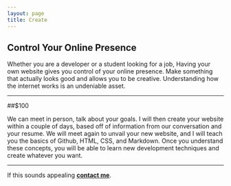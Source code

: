 ```yaml
---
layout: page
title: Create
---
```


## Control Your Online Presence
Whether you are a developer or a student looking for a job, Having your own website gives you control of your online presence. Make something that actually looks good and allows you to be creative. Understanding how the internet works is an undeniable asset. 

---
##$100

We can meet in person, talk about your goals. I will then create your website within a couple of days, based off of information from our conversation and your resume. We will meet again to unvail your new website, and I will teach you the basics of Github, HTML, CSS, and Markdown. Once you understand these concepts, you will be able to learn new development techniques and create whatever you want.

---
If this sounds appealing [**contact me**](/contact).